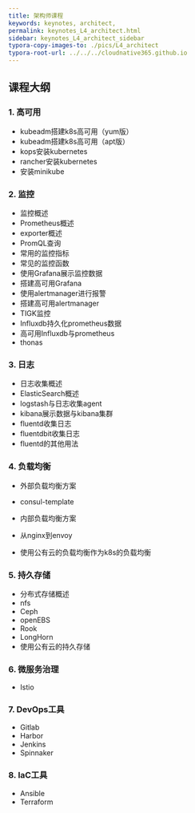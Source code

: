 ```yaml
---
title: 架构师课程
keywords: keynotes, architect, 
permalink: keynotes_L4_architect.html
sidebar: keynotes_L4_architect_sidebar
typora-copy-images-to: ./pics/L4_architect
typora-root-url: ../../../cloudnative365.github.io
---
```


## 课程大纲

### 1. 高可用

+ kubeadm搭建k8s高可用（yum版）
+ kubeadm搭建k8s高可用（apt版）
+ kops安装kubernetes
+ rancher安装kubernetes
+ 安装minikube

### 2. 监控

+ 监控概述
+ Prometheus概述
+ exporter概述
+ PromQL查询
+ 常用的监控指标
+ 常见的监控函数
+ 使用Grafana展示监控数据
+ 搭建高可用Grafana
+ 使用alertmanager进行报警
+ 搭建高可用alertmanager
+ TIGK监控
+ Influxdb持久化prometheus数据
+ 高可用Influxdb与prometheus
+ thonas

### 3. 日志

+ 日志收集概述
+ ElasticSearch概述
+ logstash与日志收集agent
+ kibana展示数据与kibana集群
+ fluentd收集日志
+ fluentdbit收集日志
+ fluentd的其他用法

### 4. 负载均衡

+ 外部负载均衡方案
+ consul-template
+ 内部负载均衡方案
+ 从nginx到envoy

+ 使用公有云的负载均衡作为k8s的负载均衡

### 5. 持久存储

+ 分布式存储概述
+ nfs
+ Ceph
+ openEBS
+ Rook
+ LongHorn
+ 使用公有云的持久存储

### 6. 微服务治理

+ Istio

### 7. DevOps工具

+ Gitlab
+ Harbor
+ Jenkins
+ Spinnaker

### 8. IaC工具

+ Ansible
+ Terraform